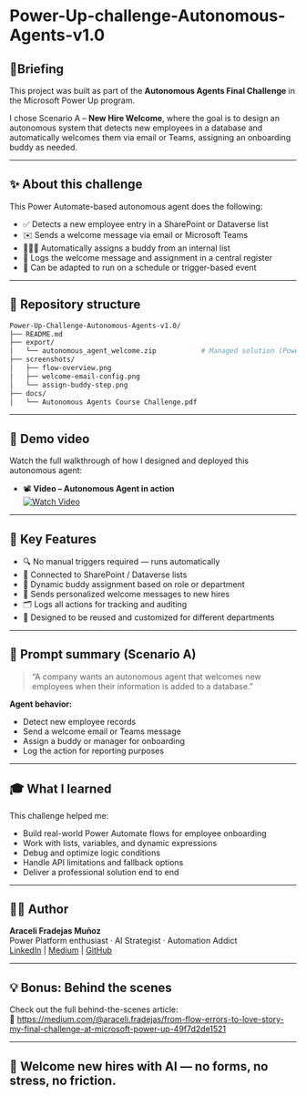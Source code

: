 # Power-Up-challenge-Autonomous-Agents-v1.0
## 🤖Briefing  

This project was built as part of the **Autonomous Agents Final Challenge** in the Microsoft Power Up program.

I chose Scenario A – **New Hire Welcome**, where the goal is to design an autonomous system that detects new employees in a database and automatically welcomes them via email or Teams, assigning an onboarding buddy as needed.

---

## ✨ About this challenge

This Power Automate-based autonomous agent does the following:

- ✅ Detects a new employee entry in a SharePoint or Dataverse list  
- ✉️ Sends a welcome message via email or Microsoft Teams  
- 🧑‍🤝‍🧑 Automatically assigns a buddy from an internal list  
- 📅 Logs the welcome message and assignment in a central register  
- 🔁 Can be adapted to run on a schedule or trigger-based event

---

## 📂 Repository structure

```bash
Power-Up-Challenge-Autonomous-Agents-v1.0/
├── README.md
├── export/
│   └── autonomous_agent_welcome.zip           # Managed solution (Power Automate flow)
├── screenshots/
│   ├── flow-overview.png
│   ├── welcome-email-config.png
│   └── assign-buddy-step.png
├── docs/
│   └── Autonomous Agents Course Challenge.pdf
```

---

## 🎥 Demo video

Watch the full walkthrough of how I designed and deployed this autonomous agent:

- 📽️ **Video – Autonomous Agent in action**  
  [![Watch Video](https://img.youtube.com/vi/-EfdwugmeZU/0.jpg)](https://www.youtube.com/watch?v=-EfdwugmeZU&t=550s)

---

## 🚀 Key Features

- 🔍 No manual triggers required — runs automatically
- 🔗 Connected to SharePoint / Dataverse lists
- 🧠 Dynamic buddy assignment based on role or department
- 📩 Sends personalized welcome messages to new hires
- 🗂️ Logs all actions for tracking and auditing
- 🔄 Designed to be reused and customized for different departments

---

## 💬 Prompt summary (Scenario A)

> “A company wants an autonomous agent that welcomes new employees when their information is added to a database.”

**Agent behavior:**

- Detect new employee records  
- Send a welcome email or Teams message  
- Assign a buddy or manager for onboarding  
- Log the action for reporting purposes

---

## 🎓 What I learned

This challenge helped me:

- Build real-world Power Automate flows for employee onboarding  
- Work with lists, variables, and dynamic expressions  
- Debug and optimize logic conditions  
- Handle API limitations and fallback options  
- Deliver a professional solution end to end

---

## 👩‍💻 Author

**Araceli Fradejas Muñoz**  
Power Platform enthusiast · AI Strategist · Automation Addict  
[LinkedIn](https://linkedin.com/in/aracelifradejas) | [Medium](https://medium.com/@araceli.fradejas) | [GitHub](https://github.com/AraceliFradejas)

---

## 💡 Bonus: Behind the scenes
Check out the full behind-the-scenes article:  
📖 https://medium.com/@araceli.fradejas/from-flow-errors-to-love-story-my-final-challenge-at-microsoft-power-up-49f7d2de1521

---

## 🏁 Welcome new hires with AI — no forms, no stress, no friction.
